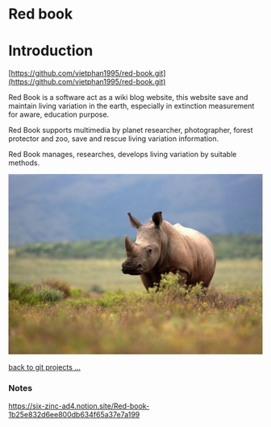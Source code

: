 # Red book

# Introduction

[https://github.com/vietphan1995/red-book.git](https://github.com/vietphan1995/red-book.git)

Red Book is a software act as a wiki blog website, this website save and maintain living variation in the earth, especially in extinction measurement for aware, education purpose.

Red Book supports multimedia by planet researcher, photographer, forest protector and zoo, save and rescue living variation information.

Red Book manages, researches, develops living variation by suitable methods.

![image.png](image.png)

[back to git projects …](https://github.com/vietphan1995/projects)

### Notes
https://six-zinc-ad4.notion.site/Red-book-1b25e832d6ee800db634f65a37e7a199